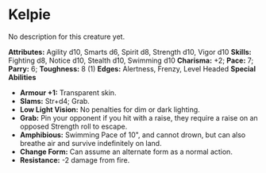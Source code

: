 # Kelpie

No description for this creature yet.

**Attributes:** Agility d10, Smarts d6, Spirit d8, Strength d10, Vigor
d10
**Skills:** Fighting d8, Notice d10, Stealth d10, Swimming d10
**Charisma:** +2; **Pace:** 7; **Parry:** 6; **Toughness:** 8 (1)
**Edges:** Alertness, Frenzy, Level Headed
**Special Abilities**

- **Armour +1:** Transparent skin.
- **Slams:** Str+d4; Grab.
- **Low Light Vision:** No penalties for dim or dark lighting.
- **Grab:** Pin your opponent if you hit with a raise, they require a
raise on an opposed Strength roll to escape.
- **Amphibious:** Swimming Pace of 10", and cannot drown, but can also
breathe air and survive indefinitely on land.
- **Change Form:** Can assume an alternate form as a normal action.
- **Resistance:** -2 damage from fire.
